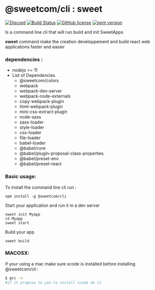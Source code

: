 # @sweetcom/cli : sweet 
[![Discord](https://img.shields.io/discord/539267338193600532?label=Join&logo=discord)](https://discord.gg/kH9gXA)  [![Build Status](http://ci.sweetcom75.fr/buildStatus/icon?job=sweetcom.cli%2Fmaster)](http://cli.sweetcom75.fr/) [![GitHub license](https://img.shields.io/badge/licence-sweet-red.svg)](http://cli.sweetcom75.fr/)  [![npm version](https://img.shields.io/npm/v/@sweetcom/cli?style=flat)](https://www.npmjs.com/package/@sweetcom/cli)



 
Is a command line cli that will run build and init SweetApps 

**sweet** command make the creation developpement and build react web applications faster and easier

### dependencies : 
 * nodejs >= 11
 * List of Dependencies 
    * @sweetcom/colors
    * webpack
    * webpack-dev-server
    * webpack-node-externals
    * copy-webpack-plugin
    * html-webpack-plugin
    * mini-css-extract-plugin
    * node-sass
    * sass-loader
    * style-loader
    * css-loader
    * file-loader
    * babel-loader
    * @babel/core
    * @babel/plugin-proposal-class-properties
    * @babel/preset-env
    * @babel/preset-react

 
### Basic usage:
To install the command line cli run : 
~~~
npm install -g @sweetcom/cli
~~~

Start your application and run it in a dev server
~~~
sweet init Myapp
cd Myapp
sweet start
~~~

Build your app
~~~
sweet build
~~~


### MACOSX:
if your using a mac make sure xcode is installed before installing @sweetcom/cli : 
~~~sh
$ gcc -v 
#if it propose to you to install xcode do it
~~~

